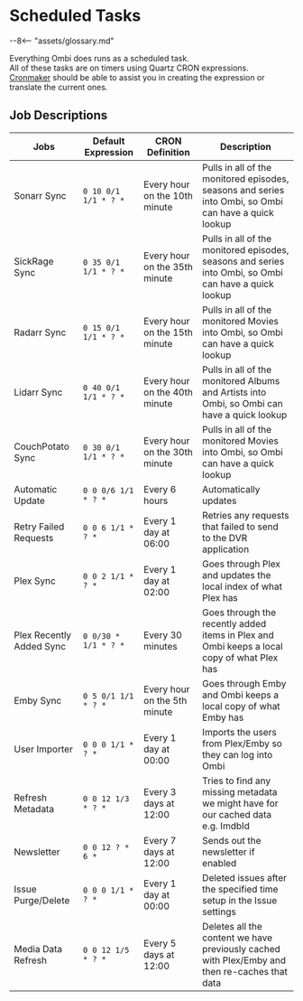 # Scheduled Tasks

 --8<-- "assets/glossary.md"

Everything Ombi does runs as a scheduled task.  
All of these tasks are on timers using Quartz CRON expressions.  
[Cronmaker](http://www.cronmaker.com/) should be able to assist you in creating the expression or translate the current ones.  

## Job Descriptions

|**Jobs**|**Default Expression**|**CRON Definition**|**Description**|
|--------------------------|--------------------------|-------------------------------|-------------------------------|
| Sonarr Sync | `0 10 0/1 1/1 * ? *` | Every hour on the 10th minute | Pulls in all of the monitored episodes, seasons and series into Ombi, so Ombi can have a quick lookup |
| SickRage Sync | `0 35 0/1 1/1 * ? *` | Every hour on the 35th minute | Pulls in all of the monitored episodes, seasons and series into Ombi, so Ombi can have a quick lookup |
| Radarr Sync | `0 15 0/1 1/1 * ? *` | Every hour on the 15th minute | Pulls in all of the monitored Movies into Ombi, so Ombi can have a quick lookup |
| Lidarr Sync | `0 40 0/1 1/1 * ? *` | Every hour on the 40th minute | Pulls in all of the monitored Albums and Artists into Ombi, so Ombi can have a quick lookup |
| CouchPotato Sync | `0 30 0/1 1/1 * ? *` | Every hour on the 30th minute | Pulls in all of the monitored Movies into Ombi, so Ombi can have a quick lookup |
| Automatic Update | `0 0 0/6 1/1 * ? *` | Every 6 hours | Automatically updates |
| Retry Failed Requests | `0 0 6 1/1 * ? *` | Every 1 day at 06:00 | Retries any requests that failed to send to the DVR application |
| Plex Sync | `0 0 2 1/1 * ? *` | Every 1 day at 02:00 | Goes through Plex and updates the local index of what Plex has |
| Plex Recently Added Sync | `0 0/30 * 1/1 * ? *` | Every 30 minutes | Goes through the recently added items in Plex and Ombi keeps a local copy of what Plex has |
| Emby Sync | `0 5 0/1 1/1 * ? *` | Every hour on the 5th minute | Goes through Emby and Ombi keeps a local copy of what Emby has |
| User Importer | `0 0 0 1/1 * ? *` | Every 1 day at 00:00 | Imports the users from Plex/Emby so they can log into Ombi |
| Refresh Metadata | `0 0 12 1/3 * ? *` | Every 3 days at 12:00 | Tries to find any missing metadata we might have for our cached data e.g. ImdbId |
| Newsletter | `0 0 12 ? * 6 *` | Every 7 days at 12:00 | Sends out the newsletter if enabled |
| Issue Purge/Delete | `0 0 0 1/1 * ? *` | Every 1 day at 00:00 | Deleted issues after the specified time setup in the Issue settings |
| Media Data Refresh | `0 0 12 1/5 * ? *` | Every 5 days at 12:00 | Deletes all the content we have previously cached with Plex/Emby and then re-caches that data |
